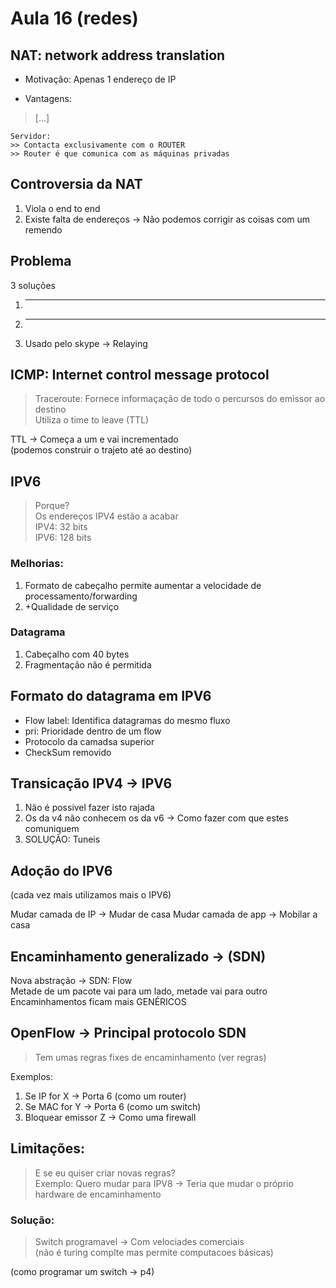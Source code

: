 # Aula 16 (redes)

## NAT: network address translation

- Motivação: Apenas 1 endereço de IP

- Vantagens:
> [...]

```
Servidor:
>> Contacta exclusivamente com o ROUTER
>> Router é que comunica com as máquinas privadas
```

## Controversia da NAT
1. Viola o end to end
2. Existe falta de endereços -> Não podemos corrigir as coisas com um remendo

## Problema

3 soluções

1. ----
2. ----
3. Usado pelo skype -> Relaying

## ICMP: Internet control message protocol

> Traceroute: Fornece informaçação de todo o percursos do emissor ao destino \
> Utiliza o time to leave (TTL)

TTL -> Começa a um e vai incrementado \
(podemos construir o trajeto até ao destino)

## IPV6

> Porque? \
> Os endereços IPV4 estão a acabar \
> IPV4: 32 bits \
> IPV6: 128 bits

### Melhorias:
1. Formato de cabeçalho permite aumentar a velocidade de processamento/forwarding
2. +Qualidade de serviço

### Datagrama
1. Cabeçalho com 40 bytes
2. Fragmentação não é permitida

## Formato do datagrama em IPV6

- Flow label: Identifica datagramas do mesmo fluxo
- pri: Prioridade dentro de um flow
- Protocolo da camadsa superior
- CheckSum removido

## Transicação IPV4 -> IPV6

1. Não é possivel fazer isto rajada
2. Os da v4 não conhecem os da v6  -> Como fazer com que estes comuniquem
3. SOLUÇÃO: Tuneis

## Adoção do IPV6
(cada vez mais utilizamos mais o IPV6)

Mudar camada de IP -> Mudar de casa
Mudar camada de app -> Mobilar a casa

## Encaminhamento generalizado -> (SDN)

Nova abstração -> SDN: Flow \
Metade de um pacote vai para um lado, metade vai para outro \
Encaminhamentos ficam mais GENÉRICOS

## OpenFlow -> Principal protocolo SDN

> Tem umas regras fixes de encaminhamento (ver regras)

Exemplos:
1. Se IP for X -> Porta 6 (como um router)
2. Se MAC for Y -> Porta 6 (como um switch)
3. Bloquear emissor Z -> Como uma firewall

## Limitações:
> E se eu quiser criar novas regras? \
> Exemplo: Quero mudar para IPV8 -> Teria que mudar o próprio \
> hardware de encaminhamento

### Solução:
> Switch programavel -> Com velociades comerciais \
> (não é turing complte mas permite computacoes básicas)

(como programar um switch -> p4)
